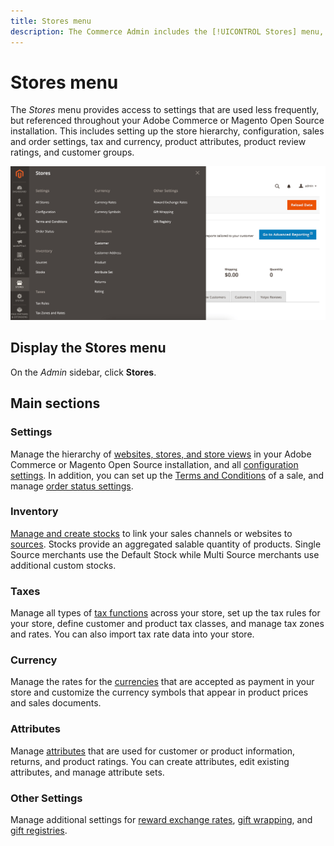```yaml
---
title: Stores menu
description: The Commerce Admin includes the [!UICONTROL Stores] menu, which provides access to tools for setting up the store hierarchy, configuration, inventory, taxes, and attributes.
---
```

# Stores menu

The _Stores_ menu provides access to settings that are used less frequently, but referenced throughout your Adobe Commerce or Magento Open Source installation. This includes setting up the store hierarchy, configuration, sales and order settings, tax and currency, product attributes, product review ratings, and customer groups.

![Admin - Stores menu](./assets/stores-menu.png)<!-- zoom -->

## Display the Stores menu

On the _Admin_ sidebar, click **Stores**.

## Main sections

### Settings

Manage the hierarchy of [websites, stores, and store views](stores.md#store-and-site-structure) in your Adobe Commerce or Magento Open Source installation, and all [configuration settings](https://docs.magento.com/user-guide/stores/configuration-overview.html). In addition, you can set up the [Terms and Conditions](terms-and-conditions.md) of a sale, and manage [order status settings](order-status.md#custom-order-status).

### Inventory

[Manage and create stocks](../inventory-management/introduction.md) to link your sales channels or websites to [sources](../inventory-management/sources-manage.md). Stocks provide an aggregated salable quantity of products. Single Source merchants use the Default Stock while Multi Source merchants use additional custom stocks.

### Taxes

Manage all types of [tax functions](taxes.md) across your store, set up the tax rules for your store, define customer and product tax classes, and manage tax zones and rates. You can also import tax rate data into your store.

### Currency

Manage the rates for the [currencies](currency.md) that are accepted as payment in your store and customize the currency symbols that appear in product prices and sales documents.

### Attributes

Manage [attributes](https://docs.magento.com/user-guide/stores/attributes.html) that are used for customer or product information, returns, and product ratings. You can create attributes, edit existing attributes, and manage attribute sets.

### Other Settings

Manage additional settings for [reward exchange rates](../merchandising-promotions/reward-exchange-rates.md), [gift wrapping](cart-configuration.md#gift-wrap), and [gift registries](../merchandising-promotions/gift-registries.md).
